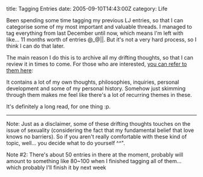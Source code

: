title: Tagging Entries
date: 2005-09-10T14:43:00Z
category: Life

Been spending some time tagging my previous LJ entries, so that I can categorise some of my most important and valuable threads. I managed to tag everything from last December until now, which means I'm left with like… 11 months worth of entries @\_@||. But it's not a very hard process, so I think I can do that later.

The main reason I do this is to archive all my drifting thoughts, so that I can review it in times to come. For those who are interested, [you can refer to them here]({category}Reflections):

It contains a lot of my own thoughts, philosophies, inquiries, personal development and some of my personal history. Somehow just skimming through them makes me feel like there's a lot of recurring themes in these.

It's definitely a long read, for one thing :p.

---

Note: Just as a disclaimer, some of these drifting thoughts touches on the issue of sexuality (considering the fact that my fundamental belief that love knows no barriers). So if you aren't really comfortable with these kind of topic, well… you decide what to do yourself ^^".

Note #2: There's about 50 entries in there at the moment, probably will amount to something like 80~100 when I finished tagging all of them… which probably I'll finish it by next week
